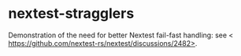 # nextest-stragglers

Demonstration of the need for better Nextest fail-fast handling: see < https://github.com/nextest-rs/nextest/discussions/2482>.
